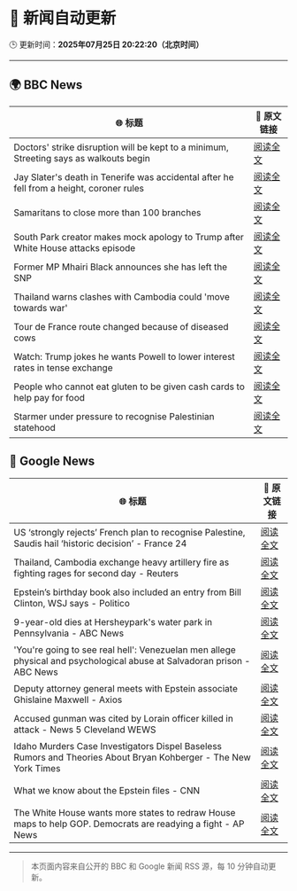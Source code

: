 # 🧠 新闻自动更新

🕒 更新时间：**2025年07月25日 20:22:20（北京时间）**

---

## 🌍 BBC News

| 🌐 标题 | 🔗 原文链接 |
|--------|-------------|
| Doctors' strike disruption will be kept to a minimum, Streeting says as walkouts begin | [阅读全文](https://www.bbc.com/news/articles/c0epel8gd49o) |
| Jay Slater's death in Tenerife was accidental after he fell from a height, coroner rules | [阅读全文](https://www.bbc.com/news/articles/cx232rnp2npo) |
| Samaritans to close more than 100 branches | [阅读全文](https://www.bbc.com/news/articles/cm2l23ylv46o) |
| South Park creator makes mock apology to Trump after White House attacks episode | [阅读全文](https://www.bbc.com/news/articles/cz7l7g21e0yo) |
| Former MP Mhairi Black announces she has left the SNP | [阅读全文](https://www.bbc.com/news/articles/cx202grvk29o) |
| Thailand warns clashes with Cambodia could 'move towards war' | [阅读全文](https://www.bbc.com/news/articles/ckg5gz03d8no) |
| Tour de France route changed because of diseased cows | [阅读全文](https://www.bbc.com/sport/cycling/articles/c5y9y2r5l77o) |
| Watch: Trump jokes he wants Powell to lower interest rates in tense exchange | [阅读全文](https://www.bbc.com/news/videos/crl0l0xxrxeo) |
| People who cannot eat gluten to be given cash cards to help pay for food | [阅读全文](https://www.bbc.com/news/articles/c0l4d3g4p2do) |
| Starmer under pressure to recognise Palestinian statehood | [阅读全文](https://www.bbc.com/news/articles/cly2yky91lpo) |

## 📰 Google News

| 🌐 标题 | 🔗 原文链接 |
|--------|-------------|
| US ‘strongly rejects’ French plan to recognise Palestine, Saudis hail ‘historic decision’ - France 24 | [阅读全文](https://news.google.com/rss/articles/CBMizgFBVV95cUxOSWkwN0VoaGJhTVVqVk9qYXpwYk5SM0NhRmRGdzRtRXJkT0Z5cmNMMGhVS3hyaEJvOVlFYkZxUkNrZXFRSWxGcXlLcU00RkFVamh6VWJOeDNta3l2UkFYMmJTMWlGNXoxRDdBVjhSaDZxWmwxZXFUeUVzUkx0Q2VQWDJhWlNsSVBfd2dubUZLeVBOdTNicWtqNnY3WjQxaURnakVhZ282alNlSkM4eW1ycVZ1V3NkMHpuVDJheXpQcDlHbkdkb21kaHZkLUlIUQ?oc=5) |
| Thailand, Cambodia exchange heavy artillery fire as fighting rages for second day - Reuters | [阅读全文](https://news.google.com/rss/articles/CBMixwFBVV95cUxOaXpLb3FkdnVuSUh0aVBuSGNEemtPa21vWS1nV1B0bWJHR3JjakQtT1J1TVJ0a2toVk9xZXZQMHhVX25aLUh0RzhSd3Q0MWhLdDNtOTEtcVVXWjlEVDZ1RktKTEdqNi1vZktZTUlrbXF2X3dOWEs2ZWNtTjNTc1V1Nm9hUUNUY0ZoWXJHMlZiY0kwNElOcmJHQjk1OFpQdGx0ckh4Um5KNEZ5SFRIUGxmOGRrNDFjXzhWcGxRMXdOOWJVcFRWZWVz?oc=5) |
| Epstein’s birthday book also included an entry from Bill Clinton, WSJ says - Politico | [阅读全文](https://news.google.com/rss/articles/CBMilAFBVV95cUxNanpjaG80TExvZWFxRnJOOUZTUG9rRjFiTmhpZkJHY284WHNURFl2UXp2aEg0SmZCcWZQYmZGbVgtR1VoSFdNTmtITWROZ0RnSkZ0c2xnVUVTMjF3WGhyaUhOaW9pWXJmYlRQRlZxTlhnUEZrWTNhNENZVWhWUlQzQWNUQUJXNzc0MDFMZ25QZ1MtVkFk?oc=5) |
| 9-year-old dies at Hersheypark's water park in Pennsylvania - ABC News | [阅读全文](https://news.google.com/rss/articles/CBMimAFBVV95cUxOMzRab1NhSkdQS0ZERVctWXhRektyeGNVdXdkUnowSHlDUDNwbWhoVWJSelRLNTFpalF4clVZdVhNZDlpMVU4LXhxRnprd0ZSTEhpWTJ0dVpmc3Vwa2VQQlktS3NGcHFKYWlLNElDbDV5UjFKWUYxeV91eVhMTDlaYmtJUjF3dEtIUUZpNjVtcTlBNUZRM1o5SNIBngFBVV95cUxOV0lDencwWnAyTGRJZ0FBcnRDSlF1YTNzakJpUWRhS0ZRMEVsdTJXQ2NGY0NPOE91VDl0UVRTaHlHV2ZnYllIeXVadHpNNGlfXzhNNlFUcUFQUkp3SlJ2NDc4LU44THVLTW0zUjM4WEdIYnNzYkljWVJVSFZnVndfNEdEQm83bklVdWd1TFlSbjRwT2Q5QnhjUXhVdHItUQ?oc=5) |
| 'You're going to see real hell': Venezuelan men allege physical and psychological abuse at Salvadoran prison - ABC News | [阅读全文](https://news.google.com/rss/articles/CBMiqAFBVV95cUxPcXlwUGpPQTk4RmZ1WE9qeVNfUUI5RHZDbDBBb3NET0VwZ3h5c0MyMWJnRlE4bW0tTGFiSGVVRmN2ek5nQTFBMHFQMFgwT0JtRDNLQXRIVzh2YUQ2TzMwUmwwbFF5TDZxNnJVTzE1TjNvQzZNT0hVeDlhSXhuVTlTdVRNMW5oYUZ2SVRYTE4xeFpYakw0a0N1RTRiYVR6VTVDSThLeEFuN2jSAa4BQVVfeXFMTU5GVjR6Y2oxenc0YWJZUXFSREZ4djFXcTN2MmFKRGRaUUd1QXhPdlE4eEtScDFHVDJ2UjUwa1JYeG9oN2p6aDdHVExTbXBodWcwdXNVZ0JxWW15bnZWR1pGUjB0UnBpNEF5cTU3MW5Hb0otdmtGaUdfZjN5NEFTM1psU0Q0YTZyejZ0SElYSHhqc29xX29tT3c5cmhGTVUwOURhMzNJZWo2U1RCUlFB?oc=5) |
| Deputy attorney general meets with Epstein associate Ghislaine Maxwell - Axios | [阅读全文](https://news.google.com/rss/articles/CBMiakFVX3lxTE5WQjU1TzEyZ2I4MzliYlNmYm9wYjRmb3lodTlfbG51eXExa0VfdmNsblJSbzZfRWpHNWdPdUJiNmFpUU9QaE84TEZpUGljSlZfUzZ4X2Y0OWhrNzh2RF9zNDBHSVpyN3l4UXc?oc=5) |
| Accused gunman was cited by Lorain officer killed in attack - News 5 Cleveland WEWS | [阅读全文](https://news.google.com/rss/articles/CBMiqgFBVV95cUxQd1c4SHEzUXFIaWJYeFl5VHZkUUtjOE43UFY2cWFBelc3Q2RyWHpyeS1YaVpvOU1WUC1LWVZKUEhNRmpJckJkd3F4UFJMQUd1cWwyUjRGQTYtSU9oaTZweVNGa0g5MFdzTWxKeEdNZWJZQldtZzB2VEJsVW81UDlCLUZxYmtmYjZZNURTTWZQRkM0TE9QT3dPUXdRdFpaMExDYWd1Z0dXUDZrdw?oc=5) |
| Idaho Murders Case Investigators Dispel Baseless Rumors and Theories About Bryan Kohberger - The New York Times | [阅读全文](https://news.google.com/rss/articles/CBMilgFBVV95cUxNd3VidDRtbEhqeFZxVUlYZGNFQ0N6T3E0OE45WlhLQlZPTGdyd2ZLR2Z4UkxOMUxPcTU5R3dqOTA1NFVSLURXMFJXX0hVUVdTNUxDOU9kUkJZbWFCY3pubWpiMTkwU0IxLVF0dmVfWTVFYU9ucFh4RlVKRjhfTXZuNHJTSTdYcDZTYmszTFIxV2lUd3pvV2c?oc=5) |
| What we know about the Epstein files - CNN | [阅读全文](https://news.google.com/rss/articles/CBMifEFVX3lxTE9ib19oQWlyX0xzbk12YjJGcHNtbk1uaDdNSkZ3MHdBc28yTU9XTzJZTzlVa2I3b3VLSEpSM2JIZDNIUW81TGhnVUtIdVhyQnBYelpGQWZHTVRrV1F4UjBiLUtEd3VKSVpuZkU1N2NkWWg1TVI2MmxVXzh3X0jSAYIBQVVfeXFMTndxakt5bjVQSGtKeTgwdlBNUFJGZTlENkxyM1l0RmtXSWNqTVFmcDllWnY4X1B0RUVpaE5TdWkzajE1RFZCTENWZUxNZjJSTTdJYmR6ZGl6dTNuUXJ5YUlkVEhXaHpHYXZIdElGUFYtbzhLT1hlc0dlN256ZjlXbDZWdw?oc=5) |
| The White House wants more states to redraw House maps to help GOP. Democrats are readying a fight - AP News | [阅读全文](https://news.google.com/rss/articles/CBMivAFBVV95cUxNREZSeFZyV24xTGRnaUxwUWRic1BKVk91bTFLYUxjSk41Qk1pQ2IwUlV6cXpYZWowdzY1d3U3VloyaTFCSXFpbE52ckFXVXpSeUphM2NKdGdpcWt5TnFIVWYxeExNclc3RG53eDZ4ZFZjOXNlV3lEcnRtSjlKOWJfMUk0bVp3YUlRQW02RFNGM19pb0U0WW1peUc2TTIzTUJzdl81WFlMNURIZWlXTjlnclpDS2ZSUUZXTkRiWg?oc=5) |

---
> 本页面内容来自公开的 BBC 和 Google 新闻 RSS 源，每 10 分钟自动更新。